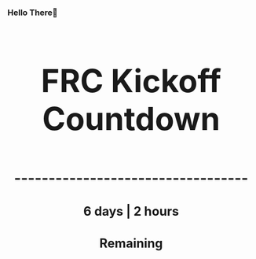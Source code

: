 ### Hello There👋

<!---START-TIMER--->
<h3 align='center' style='font-size: 64px;'>FRC Kickoff Countdown</h3>
<h3 align='center' style='font-size: 30px;'>----------------------------------</h3>
<h3 align='center' style='font-size: 25px;'>6 days | 2 hours</h3>
<h3 align='center' style='font-size: 25px;'>Remaining</h3>
<!---END-TIMER--->
